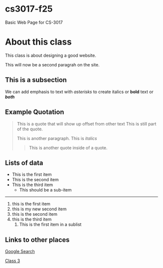 # cs3017-f25
Basic Web Page for CS-3017

# About this class
This class is about designing a good website. 

This will now be a second paragrah on the site.

## This is a subsection
We can add emphasis to text with *asterisks* to create italics or **bold** text or ***both***

## Example Quotation
> This is a quote that will show up offset from other text
> This is still part of the quote.
>
> This is another paragraph. This is *italics*
>
>> This is another quote inside of a quote.

## Lists of data

+ This is the first item
+ This is the second item
+ This is the third item
  + This should be a sub-item

___

 1. this is the first item
 2. this is my new second item
 3. this is the second item
 4. this is the third item
    1. This is the first item in a sublist

## Links to other places
[Google Search](https://google.com)

[Class 3](https://hunteryoung17.github.io/cs3017-f25/class3)
